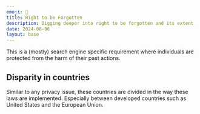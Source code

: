 ```yaml
---
emoji: 💭
title: Right to be Forgotten
description: Digging deeper into right to be forgotten and its extent
date: 2024-08-06
layout: base
---
```


This is a (mostly) search engine specific requirement where individuals are protected from the harm of their past actions.

## Disparity in countries

Similar to any privacy issue, these countries are divided in the way these laws are implemented. Especially between developed countries such as United States and the European Union.
